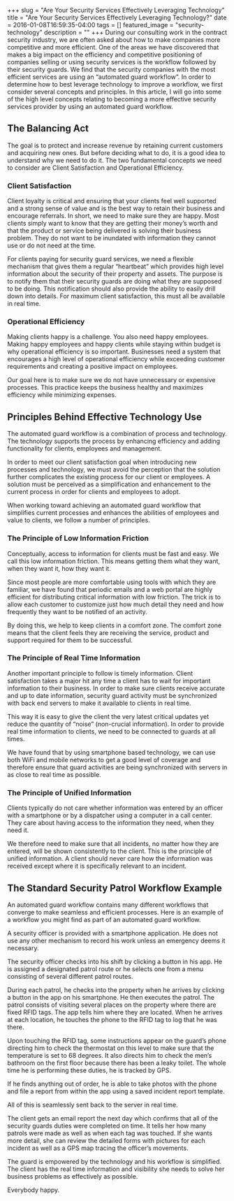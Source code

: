 +++
slug = "Are Your Security Services Effectively Leveraging Technology"
title =  "Are Your Security Services Effectively Leveraging Technology?"
date = 2016-01-08T16:59:35-04:00
tags = []
featured_image = "security-technology"
description = ""
+++
During our consulting work in the contract security industry, we are often asked about how to make companies more competitive and more efficient. One of the areas we have discovered that  makes a big impact on the efficiency and competitive positioning of companies selling or using security services is the workflow followed by their security guards. We find that the security companies with the most efficient services are using an “automated guard workflow”. In order to determine how to best leverage technology to improve a workflow, we first consider several concepts and principles. In this article, I will go into some of the high level concepts relating to becoming a more effective security services provider by using an automated guard workflow.

## The Balancing Act
The goal is to protect and increase revenue by retaining current customers and acquiring new ones. But before deciding what to do, it is a good idea to understand why we need to do it. The two fundamental concepts we need to consider are Client Satisfaction and Operational Efficiency.

### Client Satisfaction
Client loyalty is critical and ensuring that your clients feel well supported and a strong sense of value and is the best way to retain their business and encourage referrals. In short, we need to make sure they are happy. Most clients simply want to know that they are getting their money’s worth and that the product or service being delivered is solving their business problem. They do not want to be inundated with information they cannot use or do not need at the time.

For clients paying for security guard services, we need a flexible mechanism that gives them a regular “heartbeat” which provides high level information about the security of their property and assets. The purpose is to notify them that their security guards are doing what they are supposed to be doing. This notification should also provide the ability to easily drill down into details.  For maximum client satisfaction, this must all be available in real time.

### Operational Efficiency
Making clients happy is a challenge. You also need happy employees. Making happy employees and happy clients while staying within budget is why operational efficiency is so important. Businesses need a system that encourages a high level of operational efficiency while exceeding customer requirements and creating a positive impact on employees.

Our goal here is to make sure we do not have unnecessary or expensive processes. This practice keeps the business healthy and maximizes efficiency while minimizing expenses.

## Principles Behind Effective Technology Use
The automated guard workflow is a combination of process and technology. The technology supports the process by enhancing efficiency and adding functionality for clients, employees and management.

In order to meet our client satisfaction goal when introducing new processes and technology, we must avoid the perception that the solution further complicates the existing process for our client or employees. A solution must be perceived as a simplification and enhancement to the current process in order for clients and employees to adopt.

When working toward achieving an automated guard workflow that simplifies current processes and enhances the abilities of employees and value to clients, we follow a number of principles.

### The Principle of Low Information Friction
Conceptually, access to information for clients must be fast and easy. We call this low information friction. This means getting them what they want, when they want it, how they want it.

Since most people are more comfortable using tools with which they are familiar, we have found that periodic emails and a web portal are highly efficient for distributing critical information with low friction. The trick is to allow each customer to customize just how much detail they need and how frequently they want to be notified of an activity.

By doing this, we help to keep clients in a comfort zone. The comfort zone means that the client feels they are receiving the service, product and support required for them to be successful.

### The Principle of Real Time Information
Another important principle to follow is timely information. Client satisfaction takes a major hit any time a client has to wait for important information to their business. In order to make sure clients receive accurate and up to date information, security guard activity must be synchronized with back end servers to make it available to clients in real time.

This way it is easy to give the client the very latest critical updates yet reduce the quantity of “noise” (non-crucial information). In order to provide real time information to clients, we need to be connected to guards at all times.

We have found that by using smartphone based technology, we can use both WiFi and mobile networks to get a good level of coverage and therefore ensure that guard activities are being synchronized with servers in as close to real time as possible.

### The Principle of Unified Information
Clients typically do not care whether information was entered by an officer with a smartphone or by a dispatcher using a computer in a call center. They care about having access to the information they need, when they need it.

We therefore need to make sure that all incidents, no matter how they are entered, will be shown consistently to the client. This is the principle of unified information. A client should never care how the information was received except where it is specifically relevant to an incident.

## The Standard Security Patrol Workflow Example
An automated guard workflow contains many different workflows that converge to make seamless and efficient processes. Here is an example of a workflow you might find as part of an automated guard workflow.

A security officer is provided with a smartphone application. He does not use any other mechanism to record his work unless an emergency deems it necessary.

The security officer checks into his shift by clicking a button in his app. He is assigned a designated patrol route or he selects one from a menu consisting of several different patrol routes.

During each patrol, he checks into the property when he arrives by clicking a button in the app on his smartphone. He then executes the patrol. The patrol consists of visiting several places on the property where there are fixed RFID tags. The app tells him where they are located. When he arrives at each location, he touches the phone to the RFID tag to log that he was there.

Upon touching the RFID tag, some instructions appear on the guard’s phone directing him to check the thermostat on this level to make sure that the temperature is set to 68 degrees. It also directs him to check the men’s bathroom on the first floor because there has been a leaky toilet.  The whole time he is performing these duties, he is tracked by GPS.

If he finds anything out of order, he is able to take photos with the phone and file a report from within the app using a saved incident report template.

All of this is seamlessly sent back to the server in real time.

The client gets an email report the next day which confirms that all of the security guards duties were completed on time. It tells her how many patrols were made as well as when each tag was touched. If she wants more detail, she can review the detailed forms with pictures for each incident as well as a GPS map tracing the officer’s movements.

The guard is empowered by the technology and his workflow is simplified. The client has the real time information and visibility she needs to solve her business problems as effectively as possible.

Everybody happy.
